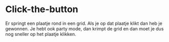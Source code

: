 # Click-the-button
Er springt een plaatje rond in een grid. Als je op dat plaatje klikt dan heb je gewonnen. Je hebt ook party mode, dan krimpt de grid en dan moet je dus nog sneller op het plaatje klikken.
